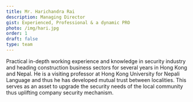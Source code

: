 ```yaml
---
title: Mr. Harichandra Rai
description: Managing Director
gist: Experienced, Professional & a dynamic PRO
photo: /img/hari.jpg
order: 1
draft: false
type: team
---
```

Practical in-depth working experience and knowledge in security industry and heading construction business sectors for several years in Hong Kong and Nepal. He is a visiting professor at Hong Kong University for Nepali Language and thus he has developed mutual trust between localities. This serves as an asset to upgrade the security needs of the local community thus uplifting company security mechanism.